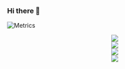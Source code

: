 ### Hi there 👋

<!--
**Biosciman/Biosciman** is a ✨ _special_ ✨ repository because its `README.md` (this file) appears on your GitHub profile.

Here are some ideas to get you started:

- 🔭 I’m currently working on ...
- 🌱 I’m currently learning ...
- 👯 I’m looking to collaborate on ...
- 🤔 I’m looking for help with ...
- 💬 Ask me about ...
- 📫 How to reach me: ...
- 😄 Pronouns: ...
- ⚡ Fun fact: ...
-->

![Metrics](https://metrics.lecoq.io/Biosciman?template=classic&base=header%2C%20activity%2C%20community%2C%20repositories%2C%20metadata&base.indepth=false&base.hireable=false&base.skip=false&config.timezone=Asia%2FShanghai)


<div align="center"> <img src="https://github-readme-stats.vercel.app/api/top-langs/?username=Biosciman&hide_title=true&hide_border=true&layout=compact&langs_count=6&text_color=000&icon_color=fff&bg_color=0,52fa5a,4dfcff,c64dff&theme=graywhite" /> </div>


<div align="center"> <img src="https://visitor-badge.glitch.me/badge?page_id=Biosciman" /> </div>

<div align="center"> <img src="https://activity-graph.herokuapp.com/graph?username=Biosciman&theme=xcode" /> </div>

<div align="center"> <img src="https://github-readme-streak-stats.herokuapp.com/?user=Biosciman" /> </div>


